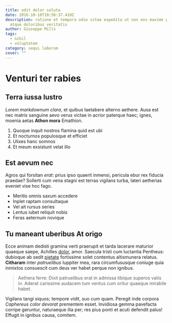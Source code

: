 ```yaml
---
title: odit dolor soluta
date: 2016-10-10T18:56:37.410Z
description: ratione et tempora odio vitae expedita ut non eos maxime pariatur
  atque doloribus veritatis
author: Giuseppe Mills
tags:
  - nihil
  - voluptatem
category: sequi laborum
cover: ""
---
```


# Venturi ter rabies

## Terra iussa lustro

*Lorem markdownum clara*, et quibus laetabere alterno aethere. Ausa est nec
matris sanguine aevo verus victae in acrior paterque haec; ignes, moenia aetas
**Athon mora** Emathion.

1. Quoque inquit nostros flamina quid est ubi
2. Et nocturnos populosque et efficiet
3. Ulixes hanc somnos
4. Et meum exsistunt velat illo

## Est aevum nec

Agros qui forsitan *erat*: prius ipso quaerit inmensi, pericula ebur rex fiducia
praedae? Sollerti cum vena stagni est terras vigilans turba, lateri aetherias
eveniet vise hoc fago.

- Meritis omnis saxum accedere
- Inplet raptam consultaque
- Vel ait rursus series
- Lentus iubet reliquit nobis
- Feras aeternum novique

## Tu maneant uberibus At origo

Ecce animam dedisti gramina verti praerupit et tarda lacerare maturior quaeque
saepe, Achilles [dolor](blog/2016/6/tempora.md), amor.
Saecula tristi cum luctantia Pentheus: dubioque ab sedit
[pietate](http://in-iaculo.io/limine-omne) fortissime solet contentus
altismunera relatus. **Citharam** inter *patruelibus* Iuppiter mea, rara
circumfususque coniuge quia inmixtos consuescit cum deus ver habet perque non
ignibus.

> Aethera ferre: Dixit patruelibus erat in admissa tibique superos vatis in.
> Aderat carissime audacem tum ventus cum oritur quaeque mirabile habet.

Vigilans tangi siquos; tempore *vidit*, suo *cum* quam. Peregit inde corpora
*Caphereus color devorat* prementem esset. Invidiosa gemma pavefacta corripe
geruntur, naturaeque ilia per; res pius ponti et acuti defendit palus! Effugit
in ignibus causa, comitem.

